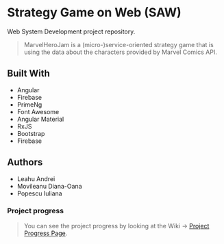 # Strategy Game on Web (SAW) 
Web System Development project repository.
 > MarvelHeroJam  is a (micro-)service-oriented strategy game that is using the data about the characters provided by Marvel Comics API.

## Built With
- Angular
- Firebase 
- PrimeNg
- Font Awesome
- Angular Material
- RxJS
- Bootstrap
- Firebase

## Authors
 - Leahu Andrei
 - Movileanu Diana-Oana 
 - Popescu Iuliana
 
 ### Project progress
 > You can see the project progress by looking at the Wiki -> [Project Progress Page](https://github.com/IulianaPopescu97/websysproject/wiki/Project-progress).
